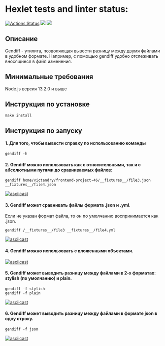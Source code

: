 # Hexlet tests and linter status:
[![Actions Status](https://github.com/victandry/frontend-project-46/workflows/hexlet-check/badge.svg)](https://github.com/victandry/frontend-project-46/actions)
<a href="https://codeclimate.com/github/victandry/frontend-project-46/maintainability"><img src="https://api.codeclimate.com/v1/badges/12feeff99dd32e16efa1/maintainability" /></a>
<a href="https://codeclimate.com/github/victandry/frontend-project-46/test_coverage"><img src="https://api.codeclimate.com/v1/badges/12feeff99dd32e16efa1/test_coverage" /></a>

## Описание

Gendiff - утилита, позволяющая вывести разницу между двумя файлами в удобном формате.
Например, с помощью gendiff удобно отслеживать вносящиеся в файл изменения.

## Минимальные требования
Node.js версия 13.2.0 и выше

## Инструкция по установке
```
make install
```
## Инструкция по запуску
#### 1. Для того, чтобы вывести справку по использованию команды
```
gendiff -h
```
#### 2. Gendiff можно использовать как с относительными, так и с абсолютными путями до сравниваемых файлов:
```
gendiff home/victandry/frontend-project-46/__fixtures__/file3.json __fixtures__/file4.json
```
[![asciicast](https://asciinema.org/a/d32fQOo5PSmpIf2GCMnErJSK4.svg)](https://asciinema.org/a/d32fQOo5PSmpIf2GCMnErJSK4)
#### 3. Gendiff может сравнивать файлы формата .json и .yml.
Если не указан формат файла, то он по умолчанию воспринимается как .json.
```
gendiff /__fixtures__/file3 __fixtures__/file4.yml
```
[![asciicast](https://asciinema.org/a/hZi2gX2k8vtK3ULU6SfrSZOjH.svg)](https://asciinema.org/a/hZi2gX2k8vtK3ULU6SfrSZOjH)
#### 4. Gendiff можно использовать с вложенными объектами.
[![asciicast](https://asciinema.org/a/1nGvSbXvwL5IBySDRm9mFn7P3.svg)](https://asciinema.org/a/1nGvSbXvwL5IBySDRm9mFn7P3)
#### 5. Gendiff может выводить разницу между файлами в 2-х форматах: stylish (по умолчанию) и plain.
```
gendiff -f stylish
gendiff -f plain
```
[![asciicast](https://asciinema.org/a/j6KJinwWlHqr8aKmAgVS6EN0n.svg)](https://asciinema.org/a/j6KJinwWlHqr8aKmAgVS6EN0n)
#### 6. Gendiff может выводить разницу между файлами в формате json в одну строку.
```
gendiff -f json
```
[![asciicast](https://asciinema.org/a/Sadibip0QwnsorkkiylmhWO1S.svg)](https://asciinema.org/a/Sadibip0QwnsorkkiylmhWO1S)